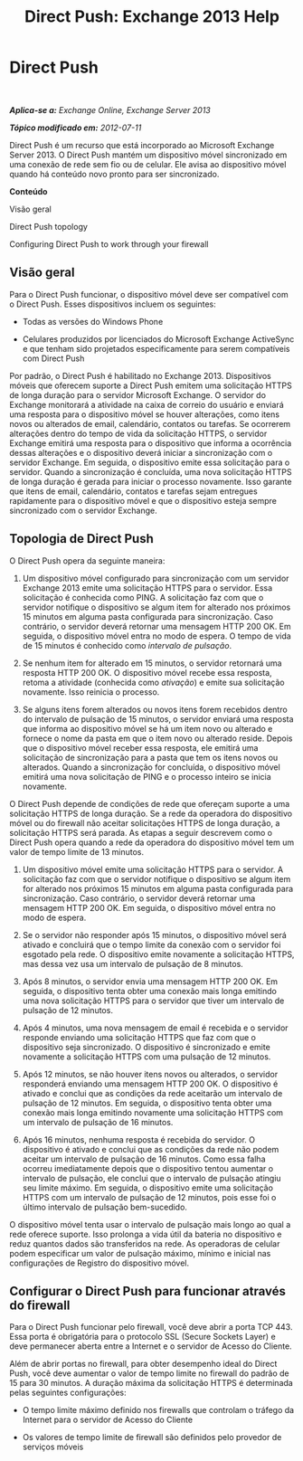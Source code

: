 ﻿---
title: 'Direct Push: Exchange 2013 Help'
TOCTitle: Direct Push
ms:assetid: 373c1629-3d4b-4828-b014-9e103de4ef25
ms:mtpsurl: https://technet.microsoft.com/pt-br/library/Aa997252(v=EXCHG.150)
ms:contentKeyID: 50485337
ms.date: 05/22/2018
mtps_version: v=EXCHG.150
ms.translationtype: MT
---

# Direct Push

 

_**Aplica-se a:** Exchange Online, Exchange Server 2013_

_**Tópico modificado em:** 2012-07-11_

Direct Push é um recurso que está incorporado ao Microsoft Exchange Server 2013. O Direct Push mantém um dispositivo móvel sincronizado em uma conexão de rede sem fio ou de celular. Ele avisa ao dispositivo móvel quando há conteúdo novo pronto para ser sincronizado.

**Conteúdo**

Visão geral

Direct Push topology

Configuring Direct Push to work through your firewall

## Visão geral

Para o Direct Push funcionar, o dispositivo móvel deve ser compatível com o Direct Push. Esses dispositivos incluem os seguintes:

  - Todas as versões do Windows Phone

  - Celulares produzidos por licenciados do Microsoft Exchange ActiveSync e que tenham sido projetados especificamente para serem compatíveis com Direct Push

Por padrão, o Direct Push é habilitado no Exchange 2013. Dispositivos móveis que oferecem suporte a Direct Push emitem uma solicitação HTTPS de longa duração para o servidor Microsoft Exchange. O servidor do Exchange monitorará a atividade na caixa de correio do usuário e enviará uma resposta para o dispositivo móvel se houver alterações, como itens novos ou alterados de email, calendário, contatos ou tarefas. Se ocorrerem alterações dentro do tempo de vida da solicitação HTTPS, o servidor Exchange emitirá uma resposta para o dispositivo que informa a ocorrência dessas alterações e o dispositivo deverá iniciar a sincronização com o servidor Exchange. Em seguida, o dispositivo emite essa solicitação para o servidor. Quando a sincronização é concluída, uma nova solicitação HTTPS de longa duração é gerada para iniciar o processo novamente. Isso garante que itens de email, calendário, contatos e tarefas sejam entregues rapidamente para o dispositivo móvel e que o dispositivo esteja sempre sincronizado com o servidor Exchange.

## Topologia de Direct Push

O Direct Push opera da seguinte maneira:

1.  Um dispositivo móvel configurado para sincronização com um servidor Exchange 2013 emite uma solicitação HTTPS para o servidor. Essa solicitação é conhecida como PING. A solicitação faz com que o servidor notifique o dispositivo se algum item for alterado nos próximos 15 minutos em alguma pasta configurada para sincronização. Caso contrário, o servidor deverá retornar uma mensagem HTTP 200 OK. Em seguida, o dispositivo móvel entra no modo de espera. O tempo de vida de 15 minutos é conhecido como *intervalo de pulsação*.

2.  Se nenhum item for alterado em 15 minutos, o servidor retornará uma resposta HTTP 200 OK. O dispositivo móvel recebe essa resposta, retoma a atividade (conhecida como *ativação*) e emite sua solicitação novamente. Isso reinicia o processo.

3.  Se alguns itens forem alterados ou novos itens forem recebidos dentro do intervalo de pulsação de 15 minutos, o servidor enviará uma resposta que informa ao dispositivo móvel se há um item novo ou alterado e fornece o nome da pasta em que o item novo ou alterado reside. Depois que o dispositivo móvel receber essa resposta, ele emitirá uma solicitação de sincronização para a pasta que tem os itens novos ou alterados. Quando a sincronização for concluída, o dispositivo móvel emitirá uma nova solicitação de PING e o processo inteiro se inicia novamente.

O Direct Push depende de condições de rede que ofereçam suporte a uma solicitação HTTPS de longa duração. Se a rede da operadora do dispositivo móvel ou do firewall não aceitar solicitações HTTPS de longa duração, a solicitação HTTPS será parada. As etapas a seguir descrevem como o Direct Push opera quando a rede da operadora do dispositivo móvel tem um valor de tempo limite de 13 minutos.

1.  Um dispositivo móvel emite uma solicitação HTTPS para o servidor. A solicitação faz com que o servidor notifique o dispositivo se algum item for alterado nos próximos 15 minutos em alguma pasta configurada para sincronização. Caso contrário, o servidor deverá retornar uma mensagem HTTP 200 OK. Em seguida, o dispositivo móvel entra no modo de espera.

2.  Se o servidor não responder após 15 minutos, o dispositivo móvel será ativado e concluirá que o tempo limite da conexão com o servidor foi esgotado pela rede. O dispositivo emite novamente a solicitação HTTPS, mas dessa vez usa um intervalo de pulsação de 8 minutos.

3.  Após 8 minutos, o servidor envia uma mensagem HTTP 200 OK. Em seguida, o dispositivo tenta obter uma conexão mais longa emitindo uma nova solicitação HTTPS para o servidor que tiver um intervalo de pulsação de 12 minutos.

4.  Após 4 minutos, uma nova mensagem de email é recebida e o servidor responde enviando uma solicitação HTTPS que faz com que o dispositivo seja sincronizado. O dispositivo é sincronizado e emite novamente a solicitação HTTPS com uma pulsação de 12 minutos.

5.  Após 12 minutos, se não houver itens novos ou alterados, o servidor responderá enviando uma mensagem HTTP 200 OK. O dispositivo é ativado e conclui que as condições da rede aceitarão um intervalo de pulsação de 12 minutos. Em seguida, o dispositivo tenta obter uma conexão mais longa emitindo novamente uma solicitação HTTPS com um intervalo de pulsação de 16 minutos.

6.  Após 16 minutos, nenhuma resposta é recebida do servidor. O dispositivo é ativado e conclui que as condições da rede não podem aceitar um intervalo de pulsação de 16 minutos. Como essa falha ocorreu imediatamente depois que o dispositivo tentou aumentar o intervalo de pulsação, ele conclui que o intervalo de pulsação atingiu seu limite máximo. Em seguida, o dispositivo emite uma solicitação HTTPS com um intervalo de pulsação de 12 minutos, pois esse foi o último intervalo de pulsação bem-sucedido.

O dispositivo móvel tenta usar o intervalo de pulsação mais longo ao qual a rede oferece suporte. Isso prolonga a vida útil da bateria no dispositivo e reduz quantos dados são transferidos na rede. As operadoras de celular podem especificar um valor de pulsação máximo, mínimo e inicial nas configurações de Registro do dispositivo móvel.

## Configurar o Direct Push para funcionar através do firewall

Para o Direct Push funcionar pelo firewall, você deve abrir a porta TCP 443. Essa porta é obrigatória para o protocolo SSL (Secure Sockets Layer) e deve permanecer aberta entre a Internet e o servidor de Acesso do Cliente.

Além de abrir portas no firewall, para obter desempenho ideal do Direct Push, você deve aumentar o valor de tempo limite no firewall do padrão de 15 para 30 minutos. A duração máxima da solicitação HTTPS é determinada pelas seguintes configurações:

  - O tempo limite máximo definido nos firewalls que controlam o tráfego da Internet para o servidor de Acesso do Cliente

  - Os valores de tempo limite de firewall são definidos pelo provedor de serviços móveis

